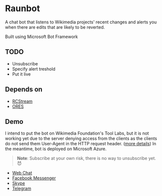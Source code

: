 # Raunbot

A chat bot that listens to Wikimedia projects' recent changes and alerts you when there are edits that are likely to be reverted.

Built using Microsoft Bot Framework

## TODO

- Unsubscribe
- Specify alert treshold
- Put it live

## Depends on

- [RCStream](https://wikitech.wikimedia.org/wiki/RCStream)
- [ORES](https://ores.wikimedia.org/)

## Demo
I intend to put the bot on Wikimedia Foundation's Tool Labs, but it is not working yet due to the server denying access from the clients as the clients do not send them User-Agent in the HTTP request header. ([more details](https://github.com/Microsoft/BotBuilder/issues/719)) In the meantime, bot is deployed on Microsoft Azure.

> **Note**: Subscribe at your own risk, there is no way to unsubscribe yet. :smiling_imp:

- [Web Chat](https://webchat.botframework.com/embed/raunbot?s=7TDrveeGfNI.cwA.PQo.X77vW1OlsbjQPC1niOldz7ZAAYEfzgrpxwjaGmxkCPA)
- [Facebook Messenger](https://m.me/raunbot)
- [Skype](https://join.skype.com/bot/047f069f-206b-4311-b61a-84c4a5a0f92a)
- [Telegram](https://telegram.me/raunbot)
